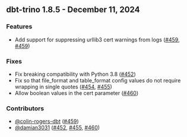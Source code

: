 ## dbt-trino 1.8.5 - December 11, 2024
### Features
- Add support for suppressing urllib3 cert warnings from logs ([#459](https://github.com/starburstdata/dbt-trino/issues/459), [#459](https://github.com/starburstdata/dbt-trino/pull/459))
### Fixes
- Fix breaking compatibility with Python 3.8 ([#452](https://github.com/starburstdata/dbt-trino/pull/452))
- Fix so that file_format and table_format config values do not require wrapping in single quotes ([#454](https://github.com/starburstdata/dbt-trino/issues/454), [#455](https://github.com/starburstdata/dbt-trino/pull/455))
- Allow boolean values in the cert parameter ([#460](https://github.com/starburstdata/dbt-trino/pull/460))

### Contributors
- [@colin-rogers-dbt](https://github.com/colin-rogers-dbt) ([#459](https://github.com/starburstdata/dbt-trino/pull/459))
- [@damian3031](https://github.com/damian3031) ([#452](https://github.com/starburstdata/dbt-trino/pull/452), [#455](https://github.com/starburstdata/dbt-trino/pull/455), [#460](https://github.com/starburstdata/dbt-trino/pull/460))
